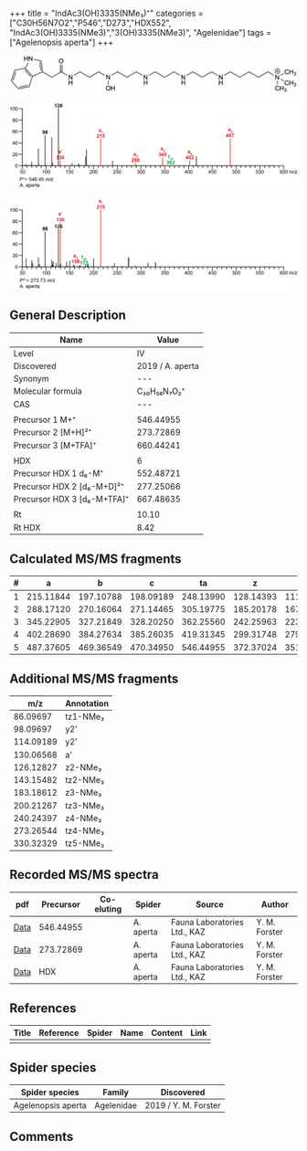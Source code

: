 +++
title = "IndAc3(OH)3335(NMe₃)⁺"
categories = ["C30H56N7O2","P546","D273","HDX552",
"IndAc3(OH)3335(NMe3)","3(OH)3335(NMe3)",
"Agelenidae"]
tags = ["Agelenopsis aperta"]
+++

![](/img/IndAc3(OH)3335(NMe3).png)

![](/img_MSMS/546_IndAc3(OH)3335(NMe3)_Aa.png?classes=border)

![](/img_MSMS/546_IndAc3(OH)3335(NMe3)_Aa_2.png?classes=border)

## General Description

| Name                        | Value            |
|-----------------------------|------------------|
| Level                       | IV               |
| Discovered                  | 2019 / A. aperta |
| Synonym                     | ---              |
| Molecular formula           | C₃₀H₅₆N₇O₂⁺      |
| CAS                         | ---              |
|                             |                  |
| Precursor 1  M+⁺            | 546.44955        |
| Precursor 2 [M+H]²⁺         | 273.72869        |
| Precursor 3 [M+TFA]⁺        | 660.44241        |
|                             |                  |
| HDX                         | 6                |
| Precursor HDX 1  d₆-M⁺      | 552.48721        |
| Precursor HDX 2 [d₆-M+D]²⁺  | 277.25066        |
| Precursor HDX 3 [d₆-M+TFA]⁺ | 667.48635        |
|                             |                  |
| Rt                          | 10.10            |
| Rt HDX                      | 8.42             |

## Calculated MS/MS fragments

| # | a         | b         | c         | ta        | z         | y         | tz        |
|---|-----------|-----------|-----------|-----------|-----------|-----------|-----------|
| 1 | 215.11844 | 197.10788 | 198.09189 | 248.13990 | 128.14393 | 111.11738 | 146.17830 |
| 2 | 288.17120 | 270.16064 | 271.14465 | 305.19775 | 185.20178 | 167.16740 | 203.23615 |
| 3 | 345.22905 | 327.21849 | 328.20250 | 362.25560 | 242.25963 | 223.21743 | 260.29400 |
| 4 | 402.28690 | 384.27634 | 385.26035 | 419.31345 | 299.31748 | 279.26745 | 333.34676 |
| 5 | 487.37605 | 469.36549 | 470.34950 | 546.44955 | 372.37024 | 351.31239 | 390.40461 |

## Additional MS/MS fragments

| m/z       | Annotation |
|-----------|------------|
| 86.09697  | tz1-NMe₃   |
| 98.09697  | y2'        |
| 114.09189 | y2'        |
| 130.06568 | a'         |
| 126.12827 | z2-NMe₃    |
| 143.15482 | tz2-NMe₃   |
| 183.18612 | z3-NMe₃    |
| 200.21267 | tz3-NMe₃   |
| 240.24397 | z4-NMe₃    |
| 273.26544 | tz4-NMe₃   |
| 330.32329 | tz5-NMe₃   |

## Recorded MS/MS spectra

| pdf                                                       | Precursor | Co-eluting | Spider    | Source                       | Author        |
|-----------------------------------------------------------|-----------|------------|-----------|------------------------------|---------------|
| [Data](/pdf/A-aperta/546_IndAc3(OH)3335(NMe3)_Aa.pdf)     | 546.44955 |            | A. aperta | Fauna Laboratories Ltd., KAZ | Y. M. Forster |
| [Data](/pdf/A-aperta/546_IndAc3(OH)3335(NMe3)_Aa_2.pdf)   | 273.72869 |            | A. aperta | Fauna Laboratories Ltd., KAZ | Y. M. Forster |
| [Data](/pdf/A-aperta/546_IndAc3(OH)3335(NMe3)_Aa_HDX.pdf) | HDX       |            | A. aperta | Fauna Laboratories Ltd., KAZ | Y. M. Forster |

## References

| Title     | Reference   | Spider    | Name   | Content  | Link |
|-----------|-------------|-----------|--------|----------|-----|
|           |             |           |        |          |     |

## Spider species

| Spider species     | Family     | Discovered           |
|--------------------|------------|----------------------|
| Agelenopsis aperta | Agelenidae | 2019 / Y. M. Forster |

## Comments